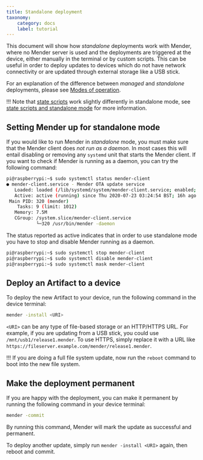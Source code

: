 ```yaml
---
title: Standalone deployment
taxonomy:
    category: docs
    label: tutorial
---
```


This document will show how *standalone* deployments work with Mender,
where no Mender server is used and the deployments are triggered at the
device, either manually in the terminal or by custom scripts. This can be useful in order
to deploy updates to devices which do not have network connectivity or
are updated through external storage like a USB stick.

For an explanation of the difference between *managed* and *standalone* deployments, please see
[Modes of operation](../../02.Overview/01.Introduction/docs.md#client-modes-of-operation).

!!! Note that [state scripts](../../06.Artifact-creation/04.State-scripts/docs.md) work slightly differently in standalone mode, see [state scripts and standalone mode](../../06.Artifact-creation/04.State-scripts/docs.md#standalone-mode) for more information.

## Setting Mender up for standalone mode

If you would like to run Mender in *standalone* mode, you
must make sure that the Mender client does *not run as a daemon*. In most cases this
will entail disabling or removing any `systemd` unit that starts the Mender client. If you want to check if Mender is running as a daemon, you can try the following command:
```bash
pi@raspberrypi:~$ sudo systemctl status mender-client
● mender-client.service - Mender OTA update service
   Loaded: loaded (/lib/systemd/system/mender-client.service; enabled; vendor preset: enabled)
   Active: active (running) since Thu 2020-07-23 03:24:54 BST; 16h ago
 Main PID: 320 (mender)
    Tasks: 9 (limit: 1012)
   Memory: 7.5M
   CGroup: /system.slice/mender-client.service
           └─320 /usr/bin/mender -daemon
```

The status reported as active indicates that in order to use standalone mode you have to stop and disable Mender running as a daemon.
```bash
pi@raspberrypi:~$ sudo systemctl stop mender-client
pi@raspberrypi:~$ sudo systemctl disable mender-client
pi@raspberrypi:~$ sudo systemctl mask mender-client
```


## Deploy an Artifact to a device

To deploy the new Artifact to your device, run the following command in the
device terminal:

```bash
mender -install <URI>
```

`<URI>` can be any type of file-based storage or an HTTP/HTTPS URL.
For example, if you are updating from a USB stick, you could use `/mnt/usb1/release1.mender`.
To use HTTPS, simply replace it with a URL like `https://fileserver.example.com/mender/release1.mender`.

!!! If you are doing a full file system update, now run the `reboot` command to boot into the new file system.

## Make the deployment permanent

If you are happy with the deployment, you can make it permanent by running the following command in your device terminal:

```bash
mender -commit
```

By running this command, Mender will mark the update as successful and permanent.

To deploy another update, simply run `mender -install <URI>` again, then reboot and commit.
